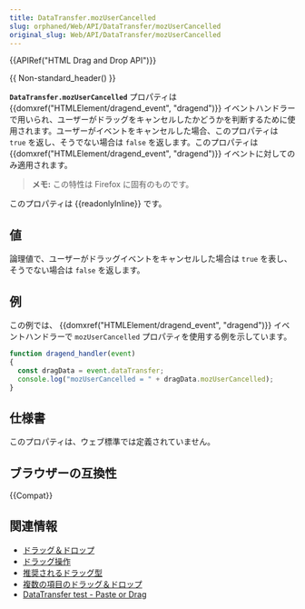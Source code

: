 ```yaml
---
title: DataTransfer.mozUserCancelled
slug: orphaned/Web/API/DataTransfer/mozUserCancelled
original_slug: Web/API/DataTransfer/mozUserCancelled
---
```


{{APIRef("HTML Drag and Drop API")}}

{{ Non-standard_header() }}

**`DataTransfer.mozUserCancelled`** プロパティは {{domxref("HTMLElement/dragend_event", "dragend")}} イベントハンドラーで用いられ、ユーザーがドラッグをキャンセルしたかどうかを判断するために使用されます。ユーザーがイベントをキャンセルした場合、このプロパティは `true` を返し、そうでない場合は `false` を返します。このプロパティは {{domxref("HTMLElement/dragend_event", "dragend")}} イベントに対してのみ適用されます。

> **メモ:** この特性は Firefox に固有のものです。

このプロパティは {{readonlyInline}} です。

## 値

論理値で、ユーザーがドラッグイベントをキャンセルした場合は `true` を表し、そうでない場合は `false` を返します。

## 例

この例では、 {{domxref("HTMLElement/dragend_event", "dragend")}} イベントハンドラーで `mozUserCancelled` プロパティを使用する例を示しています。

```js
function dragend_handler(event)
{
  const dragData = event.dataTransfer;
  console.log("mozUserCancelled = " + dragData.mozUserCancelled);
}
```

## 仕様書

このプロパティは、ウェブ標準では定義されていません。

## ブラウザーの互換性

{{Compat}}

## 関連情報

- [ドラッグ＆ドロップ](/ja/docs/Web/API/HTML_Drag_and_Drop_API)
- [ドラッグ操作](/ja/docs/Web/API/HTML_Drag_and_Drop_API/Drag_operations)
- [推奨されるドラッグ型](/ja/docs/Web/API/HTML_Drag_and_Drop_API/Recommended_drag_types)
- [複数の項目のドラッグ＆ドロップ](/ja/docs/Web/API/HTML_Drag_and_Drop_API/Multiple_items)
- [DataTransfer test - Paste or Drag](https://codepen.io/tech_query/pen/MqGgap)
